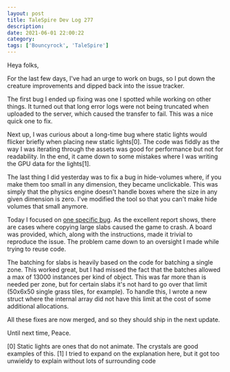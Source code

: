 ```yaml
---
layout: post
title: TaleSpire Dev Log 277
description:
date: 2021-06-01 22:00:22
category:
tags: ['Bouncyrock', 'TaleSpire']
---
```


Heya folks,

For the last few days, I've had an urge to work on bugs, so I put down the creature improvements and dipped back into the issue tracker.

The first bug I ended up fixing was one I spotted while working on other things. It turned out that long error logs were not being truncated when uploaded to the server, which caused the transfer to fail. This was a nice quick one to fix.

Next up, I was curious about a long-time bug where static lights would flicker briefly when placing new static lights[0]. The code was fiddly as the way I was iterating through the assets was good for performance but not for readability. In the end, it came down to some mistakes where I was writing the GPU data for the lights[1].

The last thing I did yesterday was to fix a bug in hide-volumes where, if you make them too small in any dimension, they became unclickable. This was simply that the physics engine doesn't handle boxes where the size in any given dimension is zero. I've modified the tool so that you can't make hide volumes that small anymore.

Today I focused on [one specific bug](https://github.com/Bouncyrock/TaleSpire-Beta-Public-Issue-Tracker/issues/964). As the excellent report shows, there are cases where copying large slabs caused the game to crash. A board was provided, which, along with the instructions, made it trivial to reproduce the issue. The problem came down to an oversight I made while trying to reuse code.

The batching for slabs is heavily based on the code for batching a single zone. This worked great, but I had missed the fact that the batches allowed a max of 13000 instances per kind of object. This was far more than is needed per zone, but for certain slabs it's not hard to go over that limit (50x6x50 single grass tiles, for example). To handle this, I wrote a new struct where the internal array did not have this limit at the cost of some additional allocations.

All these fixes are now merged, and so they should ship in the next update.

Until next time,
Peace.


[0] Static lights are ones that do not animate. The crystals are good examples of this.
[1] I tried to expand on the explanation here, but it got too unwieldy to explain without lots of surrounding code
